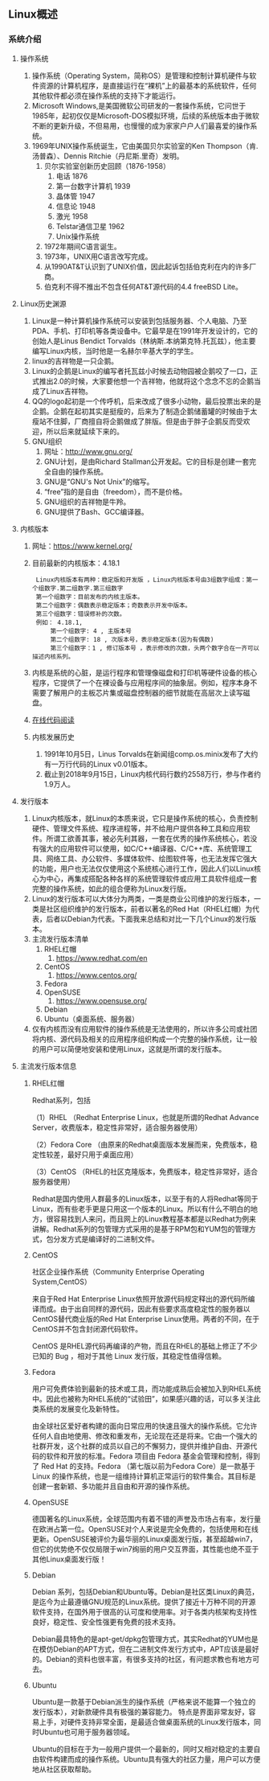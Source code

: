 ## Linux概述 ##
### 系统介绍 ###
1. 操作系统
	1. 操作系统（Operating System，简称OS）是管理和控制计算机硬件与软件资源的计算机程序，是直接运行在“裸机”上的最基本的系统软件，任何其他软件都必须在操作系统的支持下才能运行。
	2. Microsoft Windows,是美国微软公司研发的一套操作系统，它问世于1985年，起初仅仅是Microsoft-DOS模拟环境，后续的系统版本由于微软不断的更新升级，不但易用，也慢慢的成为家家户户人们最喜爱的操作系统。
	3. 1969年UNIX操作系统诞生，它由美国贝尔实验室的Ken Thompson（肯.汤普森）、Dennis Ritchie（丹尼斯.里奇）发明。
		1. 贝尔实验室创新历史回顾（1876-1958）
			1. 电话 1876
			2. 第一台数字计算机 1939
			3. 晶体管 1947
			4. 信息论 1948
			5. 激光 1958
			6. Telstar通信卫星 1962
			7. Unix操作系统
		2. 1972年期间C语言诞生。
		3. 1973年，UNIX用C语言改写完成。
		4. 从1990AT&T认识到了UNIX价值，因此起诉包括伯克利在内的许多厂商。
		5. 伯克利不得不推出不包含任何AT&T源代码的4.4 freeBSD Lite。
2. Linux历史渊源
	1. Linux是一种计算机操作系统可以安装到包括服务器、个人电脑、乃至PDA、手机、打印机等各类设备中。它最早是在1991年开发设计的，它的创始人是Linus Bendict Torvalds（林纳斯.本纳第克特.托瓦兹），他主要编写Linux内核，当时他是一名赫尔辛基大学的学生。
	2. linux的吉祥物是一只企鹅。
	3. Linux的企鹅是Linux的编写者托瓦兹小时候去动物园被企鹅咬了一口，正式推出2.0的时候，大家要他想一个吉祥物，他就将这个念念不忘的企鹅当成了Linux吉祥物。
	4. QQ的logo起初是一个传呼机，后来改成了很多小动物，最后投票出来的是企鹅。企鹅在起初其实是挺瘦的，后来为了制造企鹅储蓄罐的时候由于太瘦站不住脚，厂商擅自将企鹅做成了胖版。但是由于胖子企鹅反而受欢迎，所以后来就延续下来的。
	5. GNU组织
		1. 网址：http://www.gnu.org/
		2. GNU计划，是由Richard Stallman公开发起。它的目标是创建一套完全自由的操作系统。
		3. GNU是“GNU's Not Unix”的缩写。
		4. “free”指的是自由（freedom），而不是价格。
		5. GNU组织的吉祥物是牛羚。
		6. GNU提供了Bash、GCC编译器。
3. 内核版本
	1. 网址：https://www.kernel.org/
	2. 目前最新的内核版本：4.18.1

			Linux内核版本有两种：稳定版和开发版 ，Linux内核版本号由3组数字组成：第一个组数字.第二组数字.第三组数字
			第一个组数字：目前发布的内核主版本。
			第二个组数字：偶数表示稳定版本；奇数表示开发中版本。
			第三个组数字：错误修补的次数。
			例如： 4.18.1,
				第一个组数字: 4 , 主版本号
				第二个组数字: 18 , 次版本号，表示稳定版本(因为有偶数)
				第三个组数字：1 , 修订版本号 ，表示修改的次数，头两个数字合在一齐可以描述内核系列。
	3. 内核是系统的心脏，是运行程序和管理像磁盘和打印机等硬件设备的核心程序，它提供了一个在裸设备与应用程序间的抽象层。例如，程序本身不需要了解用户的主板芯片集或磁盘控制器的细节就能在高层次上读写磁盘。
	4. [在线代码阅读](http://www.makelinux.net/kernel_map/)
	5. 内核发展历史
		1. 1991年10月5日，Linus Torvalds在新闻组comp.os.minix发布了大约有一万行代码的Linux v0.01版本。
		2. 截止到2018年9月15日，Linux内核代码行数约2558万行，参与作者约1.9万人。

4. 发行版本
	1. Linux内核版本，就Linux的本质来说，它只是操作系统的核心，负责控制硬件、管理文件系统、程序进程等，并不给用户提供各种工具和应用软件。所谓工欲善其事，被必先利其器，一套在优秀的操作系统核心，若没有强大的应用软件可以使用，如C/C++编译器、C/C++库、系统管理工具、网络工具、办公软件、多媒体软件、绘图软件等，也无法发挥它强大的功能，用户也无法仅仅使用这个系统核心进行工作，因此人们以Linux核心为中心，再集成搭配各种各样的系统管理软件或应用工具软件组成一套完整的操作系统，如此的组合便称为Linux发行版。
	2. Linux的发行版本可以大体分为两类，一类是商业公司维护的发行版本，一类是社区组织维护的发行版本，前者以著名的Red Hat（RHEL红帽）为代表，后者以Debian为代表。下面我来总结和对比一下几个Linux的发行版本。
	3. 主流发行版本清单
		1. RHEL红帽
			1. https://www.redhat.com/en
		2. CentOS
			1. https://www.centos.org/
		3. Fedora
		4. OpenSUSE
			1. https://www.opensuse.org/
		5. Debian
		6. Ubuntu（桌面系统、服务器） 
	4. 仅有内核而没有应用软件的操作系统是无法使用的，所以许多公司或社团将内核、源代码及相关的应用程序组织构成一个完整的操作系统，让一般的用户可以简便地安装和使用Linux，这就是所谓的发行版本。

5. 主流发行版本信息
	1. RHEL红帽          
	
		Redhat系列，包括
		
		（1）RHEL （Redhat Enterprise Linux，也就是所谓的Redhat Advance Server，收费版本，稳定性非常好，适合服务器使用）
		
		（2）Fedora Core （由原来的Redhat桌面版本发展而来，免费版本，稳定性较差，最好只用于桌面应用）
		
		（3）CentOS （RHEL的社区克隆版本，免费版本，稳定性非常好，适合服务器使用）
	
	    Redhat是国内使用人群最多的Linux版本，以至于有的人将Redhat等同于Linux，而有些老手更是只用这一个版本的Linux。所以有什么不明白的地方，很容易找到人来问，而且网上的Linux教程基本都是以Redhat为例来讲解。Redhat系列的包管理方式采用的是基于RPM包和YUM包的管理方式，包分发方式是编译好的二进制文件。

	2. CentOS       
	
	      社区企业操作系统（Community Enterprise Operating System,CentOS）
	
	      来自于Red Hat Enterprise Linux依照开放源代码规定释出的源代码所编译而成。由于出自同样的源代码，因此有些要求高度稳定性的服务器以CentOS替代商业版的Red Hat Enterprise Linux使用。两者的不同，在于CentOS并不包含封闭源代码软件。
	
	     CentOS 是RHEL源代码再编译的产物，而且在RHEL的基础上修正了不少已知的 Bug ，相对于其他 Linux 发行版，其稳定性值得信赖。
	
	3. Fedora        
		
		用户可免费体验到最新的技术或工具，而功能成熟后会被加入到RHEL系统中。因此也被称为RHEL系统的“试验田”，如果感兴趣的话，可以多关注此类系统的发展变化及新特性。
		
		由全球社区爱好者构建的面向日常应用的快速且强大的操作系统。它允许任何人自由地使用、修改和重发布，无论现在还是将来。它由一个强大的社群开发，这个社群的成员以自己的不懈努力，提供并维护自由、开源代码的软件和开放的标准。Fedora 项目由 Fedora 基金会管理和控制，得到了 Red Hat 的支持。Fedora （第七版以前为Fedora Core）是一款基于 Linux 的操作系统，也是一组维持计算机正常运行的软件集合。其目标是创建一套新颖、多功能并且自由和开源的操作系统。
	
	4. OpenSUSE  
	
	    德国著名的Linux系统，全球范围内有着不错的声誉及市场占有率，发行量在欧洲占第一位。OpenSUSE对个人来说是完全免费的，包括使用和在线更新。OpenSUSE被评价为最华丽的Linux桌面发行版，甚至超越win7，但它的优势绝不仅仅局限于win7绚丽的用户交互界面，其性能也绝不亚于其他Linux桌面发行版！
	
	5. Debian       
	
	    Debian 系列，包括Debian和Ubuntu等。Debian是社区类Linux的典范，是迄今为止最遵循GNU规范的Linux系统。提供了接近十万种不同的开源软件支持，在国外用于很高的认可度和使用率。对于各类内核架构支持性良好，稳定性、安全性强更有免费的技术支持。
	
	    Debian最具特色的是apt-get/dpkg包管理方式，其实Redhat的YUM也是在模仿Debian的APT方式，但在二进制文件发行方式中，APT应该是最好的。Debian的资料也很丰富，有很多支持的社区，有问题求教也有地方可去。
	
	6. Ubuntu      
	
		Ubuntu是一款基于Debian派生的操作系统（严格来说不能算一个独立的发行版本），对新款硬件具有极强的兼容能力。 特点是界面非常友好，容易上手，对硬件支持非常全面，是最适合做桌面系统的Linux发行版本，同时Ubuntu也可用于服务器领域。
		
		Ubuntu的目标在于为一般用户提供一个最新的，同时又相对稳定的主要自由软件构建而成的操作系统。Ubuntu具有强大的社区力量，用户可以方便地从社区获取帮助。

     
